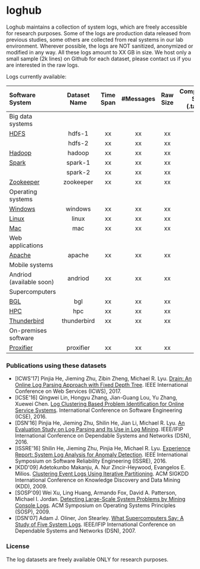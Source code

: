 # loghub
Loghub maintains a collection of system logs, which are freely accessible for research purposes. Some of the logs are production data released from previous studies, some others are collected from real systems in our lab environment. Wherever possible, the logs are NOT sanitized, anonymized or modified in any way. All these logs amount to XX GB in size. We host only a small sample (2k lines) on Github for each dataset, please contact us if you are interested in the raw logs.

Logs currently available:


| Software System | Dataset Name | Time Span | #Messages | Raw Size | Compressed Size (.tar.gz) |
| :--- | :---: | :---: | :---: | :---: | :---: |
| Big data systems |
| [HDFS](./HDFS) | hdfs-1 | xx | xx | xx | xx |
|  | hdfs-2 | xx | xx | xx | xx |
| [Hadoop](./Hadoop) | hadoop | xx | xx | xx | xx |
| [Spark](./Spark) | spark-1 | xx | xx | xx | xx |
|  | spark-2 | xx | xx | xx | xx |
| [Zookeeper](./Zookeeper) | zookeeper | xx | xx | xx | xx |
| Operating systems |
| [Windows](./Windows) | windows | xx | xx | xx | xx |
| [Linux](./Linux) | linux | xx | xx | xx | xx |
| [Mac](./Mac) | mac | xx | xx | xx | xx |
| Web applications |
| [Apache](./Apache) | apache | xx | xx | xx | xx |
| Mobile systems |
| Andriod (available soon) | andriod | xx | xx | xx | xx |
| Supercomputers |
| [BGL](./BGL) | bgl | xx | xx | xx | xx |
| [HPC](./HPC) | hpc | xx | xx | xx | xx |
| [Thunderbird](./Thunderbird) | thunderbird | xx | xx | xx | xx |
| On-premises software |
| [Proxifier](./Proxifier) | proxifier | xx | xx | xx | xx |


### Publications using these datasets
+ [ICWS'17] Pinjia He, Jieming Zhu, Zibin Zheng, Michael R. Lyu. [Drain: An Online Log Parsing Approach with Fixed Depth Tree](http://jiemingzhu.github.io/pub/pjhe_icws2017.pdf). IEEE International Conference on Web Services (ICWS), 2017.
+ [ICSE'16] Qingwei Lin, Hongyu Zhang, Jian-Guang Lou, Yu Zhang, Xuewei Chen. [Log Clustering Based Problem Identification for Online Service Systems](http://ieeexplore.ieee.org/document/7883294/). International Conference on Software Engineering (ICSE), 2016.
+ [DSN'16] Pinjia He, Jieming Zhu, Shilin He, Jian Li, Michael R. Lyu. [An Evaluation Study on Log Parsing and Its Use in Log Mining](http://jiemingzhu.github.io/pub/pjhe_dsn2016.pdf). IEEE/IFIP International Conference on Dependable Systems and Networks (DSN), 2016.
+ [ISSRE'16] Shilin He, Jieming Zhu, Pinjia He, Michael R. Lyu. [Experience Report: System Log Analysis for Anomaly Detection](http://jiemingzhu.github.io/pub/slhe_issre2016.pdf). IEEE International Symposium on Software Reliability Engineering (ISSRE), 2016.
+ [KDD'09] Adetokunbo Makanju, A. Nur Zincir-Heywood, Evangelos E. Milios. [Clustering Event Logs Using Iterative Partitioning](http://citeseerx.ist.psu.edu/viewdoc/download?doi=10.1.1.503.7668&rep=rep1&type=pdf). ACM SIGKDD International Conference on Knowledge Discovery and Data Mining (KDD), 2009.
+ [SOSP'09] Wei Xu, Ling Huang, Armando Fox, David A. Patterson, Michael I. Jordan. [Detecting Large-Scale System Problems by Mining Console Logs](https://www.sigops.org/sosp/sosp09/papers/xu-sosp09.pdf). ACM Symposium on Operating Systems Principles (SOSP), 2009. 
+ [DSN'07] Adam J. Oliner, Jon Stearley. [What Supercomputers Say: A Study of Five System Logs](http://ieeexplore.ieee.org/document/4273008/). IEEE/IFIP International Conference on Dependable Systems and Networks (DSN), 2007.


### License
The log datasets are freely available ONLY for research purposes. 


